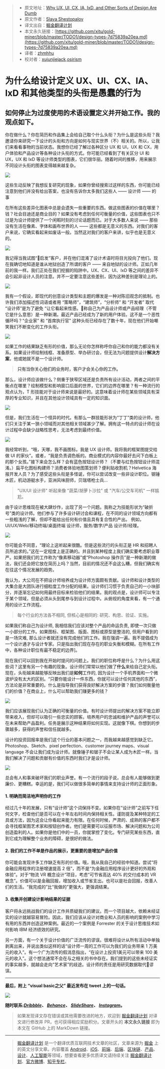 > * 原文地址：[Why UX, UI, CX, IA, IxD, and Other Sorts of Design Are Dumb](https://medium.muz.li/design-types-7d75839a20ea)
> * 原文作者：[Slava Shestopalov](https://medium.muz.li/@shestopalov.v?source=post_header_lockup)
> * 译文出自：[掘金翻译计划](https://github.com/xitu/gold-miner)
> * 本文永久链接：[https://github.com/xitu/gold-miner/blob/master/TODO1/design-types-7d75839a20ea.md](https://github.com/xitu/gold-miner/blob/master/TODO1/design-types-7d75839a20ea.md)
> * 译者：[zhmhhu](https://github.com/zhmhhu)
> * 校对者：[xujunjiejack](https://github.com/xujunjiejack),[osirism](https://github.com/osirism)

# 为什么给设计定义 UX、UI、CX、IA、IxD 和其他类型的头衔是愚蠢的行为

## 如何停止为过度使用的术语设置定义并开始工作。我的观点如下。

你在做什么？你在简历和作品集上会给自己取个什么头衔？为什么是这些头衔？我邀请你来研究一下设计的头衔和方向是如何与现实世界（不）相关的。所以，让我们来看看事物的当前状态。我想你已经了解过各种区分 UX 和 UI，UX 和 CX，用户体验和产品设计等各种设计头衔的方式。你可能已经看到了有关区分 UI 和 UX，UX 和 IxD 等设计师类型的图表，它们很华丽。随着时间的推移，用来展示不同设计头衔的图表变得越来越复杂。

![](https://cdn-images-1.medium.com/max/1000/1*XWNVnfj2dLz6nv27Xs_6_Q.png)

这些生动反映了我想反复研究的现象，如果你曾经搜索过这样的东西，你可能已经注意到他们并没有给出答案，也没有告诉你太多我们这些人 —— 设计师 —— 的事

在所有这些差异化图表中总是会遗失一些重要的东西。做这些图表的价值在哪里？钱？社会目迪还是商业目的？如果没有考虑到任何可衡量的价值，这些图表也只不过是为设计师提供了一个闲暇时刻的讨论话题而已。对于大多数人来说 —— 那些没有生活在像素、字体和画布世界的人 —— 这些都是无意义的东西。对我们的客户来说，它确实看起来如废话一般。当然这对我们的客户来讲，似乎也是无意义的。

![](https://cdn-images-1.medium.com/max/1000/1*Rd8N8AgupUMRaBJJ_txp8A.png)

我记得当我试图“启发”客户，并在他们混淆了设计术语时将目光投向了他们。现在我确切地知道是谁从地狱创造了所谓的客户 —— 来自地狱的设计师。正如几年前的我一样。我们正处在我们挖掘的陷阱中。UX、CX、UI、IxD 等之间的差异不会引起非设计人员的注意。并不一定要注意这些差别，因为这种差别是理论上的。

![](https://cdn-images-1.medium.com/max/1000/1*vviekrE3A_mbzN2YlX6msA.png)

我有一个假设，即现代的创意设计类型和主题的爆发是一种对陈旧观念的抵制。也许我们添加描述性词语或者用 “策略师”，“建筑师”，“分析师” 和 “开发者” 取代 “设计师”是为了避免 “让它看起来性感。称自己为产品设计师或产品经理（不管它是什么意思）是一种新潮。最近产品已经成为了新的用户体验。这不是一个恶性循环吗？“企业家” 和 “首席执行官” 这种头衔已经存在了数十年，现在他们开始嘲笑我们不断变化的工作头衔。

![](https://cdn-images-1.medium.com/max/1000/1*LVTK3hTwcAObaZ_A6pT6Bg.png)

如果工作的结果缺乏有形的价值，那么无论你怎样称呼你自己和你的能力都没有关系。如果设计师绘制线框、准备原型、举办研讨会，但无法为问题提供设计**解决方案**，他或她就不是一个设计师。

> **只有当你关心他们的业务时，客户才会关心你的工作。**

那么，设计师应该做什么？侧重于狭窄区域还是负责所有设计活动，两者之间的平衡点在哪里？绘制模型和影响窗口后面的世界，它们的边界在哪里？有一种流行的观点认为，T 形技能对于设计师来说是最好的。这意味着设计师在某些领域具有深厚的专业知识，并且在其他设计领域具有一定的知识面。

![](https://cdn-images-1.medium.com/max/1000/1*hK7ytbVyb-RZ15CfBODnbg.png)

但是，我们生活在一个怪异的时代。有那么一群技能形状为“丁丁”类的设计师，他们只关注于某一狭小领域而对其他相关领域甚少了解。拥有这一特点的设计师在设计过程中会缺少战略性思考，无法考虑到最终价值。

![](https://cdn-images-1.medium.com/max/1000/1*NWL3zO3SIvITHknl-TlDkA.png)

我经常听到，“哦，天哪，我不画图标。我是 UX 设计师。我将我的框架图提交给做 UI 的家伙”。或者，“我是负责调色板的。商业模式的内容你最好去问下白板上的那个女孩。”接下来会怎么样？会有蓝色按钮设计师？（不要与红色按钮设计师混淆。）扁平化图标构建师？消费者体验地图策划师？便利贴收割机？Helvetica 海报开发人员？为了感受这些头衔是多怪诞，你可以尝试改变一些非设计职位。钢锤木匠，机动游艇水手，亚洲风味厨师，贝瑞塔枪士兵...

> "UX/UI 设计师" 听起来像 "蔬菜/胡萝卜沙拉" 或 "汽车/公交车司机" 一样尴尬。

由于设计思维现在被大肆炒作，出现了另一个问题。我称之为技能形状为“破折号”类的设计师。他们参与了许多设计研讨会和课程，在不同的设计领域方向都有一些粗浅的了解，但却不能给出任何有价值且具有复合性的产出。 例如，UI/UX/Web/移动终端/桌面终端 设计师，服务/数字/产品 设计师/经理。

![](https://cdn-images-1.medium.com/max/1000/1*riMfPuh8foxeobts4Xgt8A.png)

你可能会不同意，“理论上这听起来很酷。但是这些流行的头衔正是 HR 和招聘人员所追求的。”这在一定程度上是正确的。并且到某种程度上我们确实要考虑职业尊严。如果把我们的工作称为“像素移动器”或“Photoshop 操作员”是一种新潮的做法，我们还会把它放在简历上吗？当然，目前的情况还不会这么糟，但我们确实有在往这个情况发展的趋势。

我认为，大公司在不把设计师培养成为设计师方面颇有贡献。设计师和设计类型的大集合是大团队进行细粒度工作分配的结果。设计师们习惯于负责自己的一小块部分，并逐渐忘记如何用最终目标来检验他们的结果。我的观点是，设计师可以专注于某个领域，但是必须从头到尾参与到设计过程中。从俯视的角度来看，有一个通用的设计工作流程。

> 每个行业的方法各不相同, 但核心是相同的: 研究、构思、验证、实施。

如果我们称自己为设计师, 我相信我们应该对整个产品的命运负责, 即使一次只做一小部分的工作。如果图标、框架图、版面、图标或原型是整洁的, 但用户看到的是一场灾难, 那么设计者就还没有完成他们的工作。我在强调一遍。我不提倡成为一个设计通才与设计专家。只是指出我们现在存在的职业失衡和模糊。在所有工作中，各种设计职位有最不稳定的边界]。

现在我们可以回到我在开始时提问的问题上。我们的职位称呼是什么？为什么用这些词？这里有另一个有趣的现象。设计师们常常以他们做了**什么**来给自己定头衔。现在，头衔越来越能够反映出我们是**如何**工作的, 因为设计一个手机界面和一个微波炉没有太大的区别。“只要你能设计一件东西，你就可以设计任何其他的东西”，方法论是非常重要的。什么是指导我们获得良好解决方案的步骤？我们如何衡量他们的价值？在商业上，什么可以帮助我们赚更多的钱？

![](https://cdn-images-1.medium.com/max/1000/1*bWGnsAWm-KdOdetYjO9nGw.png)

我们应该展现我们认为正确的可衡量的价值。有时设计师提出的解决方案不能立即带来收入，但却可以吸引一些忠实的顾客。培养用户的忠诚和维护产品的声誉可以在未来帮助产品盈利。任务是展示这种结果将如何实现。这就像下棋。你想到的步骤越多，获得的声誉和信任就越多。

设计的投资回报率是我们这个行业的基本问题之一，而我越来越感觉到缺乏它。Photoshop、Sketch、pixel perfection、customer journey maps、visual language 不会让我们成为设计师。就像锤子和锯子不会让某人成为木匠一样。当我们解决了问题和贡献有价值的东西时我们才是设计师。

![](https://cdn-images-1.medium.com/max/1000/1*weMdmdiR2hQCC_TIB07XSQ.png)

总会有人和事来破坏我们的职业声誉。有一个流行的段子说，总会有人能够做到更廉价、更糟糕。幸运的是，我们可以做很多简单的事情来支持设计师的正面形象。

#### 1. 明确而简洁地声明你的工作

经过几十年的发展，只有“设计师”这个词保持不变。如果你在“设计师”之前写下任何文字，检查他们是否可以在十年左右时间内保持相关性。谨防提及某种特定的工具或方法，因为这会让你看起来能力有限。在任何时候，严肃的、成熟的客户都不会寻找框架图艺术家和按钮创作者。他们是需要可以征服市场、解决问题和为公司创造盈利的人。如果你是他们中的一员，你就掌控了变化。专门研究某些东西，直到它成为理解整个业务的障碍，是很好的做法。

#### 2. 我们的工作不单是作品的展示，更重要的是增加产品价值

你可能会发现许多工作缺乏有形的价值。哦，我从我自己的经验中知道。尝试“将金融应用程序的注册增速提高 2 倍”，而不是“为金融应用程序设计更好的外观和体验”。对于“物流 VR 概念设计”项目，考虑“可节省高达 40% 的交付成本的 VR 概念”。价值可以是金融回报，增加收入或节省支出。也可以是社会回报，改善人们的生活。“我完成的”比“我做的”更强大，更强调结果。

#### 3. 收集并创建设计影响结果的证据

客户将永远挑战我们的设计工作并质疑我们的建议。而一个项目越大，依赖未经证实的设计就越容易冒险。因此，我们应该从设计对商业和人员的影响的案例中学习有用的东西并创造这种案例。最近的一个案例是 Forrester 的关于设计思维技术如何影响 IBM 经济绩效的研究。

另一方面，有一个关于设计价值的广泛流传的谬误。很难将设计从所有活动中单独剥离出来，并说出类似这样的话“设计师一周的工作可以为我们的业务带来 1 万美元的收入”。有一个广为流传的假消息指出，“在设计上投资1美元可以带来 100 美元的收入”。这个想法通常不会在与之相关的书中存在。我们提到的这些未经证实的事实越多，就越会走向“艺术家”的歧途。设计师的责任是用研究数据取代谬误。

* * *

**最后，附上 “visual basic之父” 最近发布在 tweet 上的一句话。**

![](https://cdn-images-1.medium.com/max/1000/1*2Wjbju8NISCNbyxuvZVKig.png)

**随时联系:[_Dribbble_](https://dribbble.com/shestopalov)_、_ [_Behance_](https://www.behance.net/shestopalov)_、_ [_SlideShare_](https://www.slideshare.net/shestopalov)_、_ [_Instagram_](https://www.instagram.com/slava.shestopalov/)。**

> 如果发现译文存在错误或其他需要改进的地方，欢迎到 [掘金翻译计划](https://github.com/xitu/gold-miner) 对译文进行修改并 PR，也可获得相应奖励积分。文章开头的 **本文永久链接** 即为本文在 GitHub 上的 MarkDown 链接。


---

> [掘金翻译计划](https://github.com/xitu/gold-miner) 是一个翻译优质互联网技术文章的社区，文章来源为 [掘金](https://juejin.im) 上的英文分享文章。内容覆盖 [Android](https://github.com/xitu/gold-miner#android)、[iOS](https://github.com/xitu/gold-miner#ios)、[前端](https://github.com/xitu/gold-miner#前端)、[后端](https://github.com/xitu/gold-miner#后端)、[区块链](https://github.com/xitu/gold-miner#区块链)、[产品](https://github.com/xitu/gold-miner#产品)、[设计](https://github.com/xitu/gold-miner#设计)、[人工智能](https://github.com/xitu/gold-miner#人工智能)等领域，想要查看更多优质译文请持续关注 [掘金翻译计划](https://github.com/xitu/gold-miner)、[官方微博](http://weibo.com/juejinfanyi)、[知乎专栏](https://zhuanlan.zhihu.com/juejinfanyi)。
